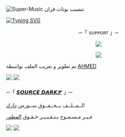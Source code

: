 ![Super-Music](https://telegra.ph/file/b3e5093cb07c6185cd3fc.jpg)
تنصيب بوتات قران

[![Typing SVG](https://readme-typing-svg.herokuapp.com/?lines=WELCOME+TO+SOURCE-DARK+AN+ADVANCE+BOT)](https://github.com/FM8Y/Super-Music)

<p align="center">
    ─「 sᴜᴩᴩᴏʀᴛ 」─
</p>

</h3>
<p align="center">
<a href="https://telegram.me/VIP_D2RK"><img src="https://img.shields.io/badge/-Support%20Group-blue.svg?style=for-the-badge&logo=Telegram"></a>
</p>
<p align="center">
<a href="https://telegram.me/D2_RK"><img src="https://img.shields.io/badge/-Support%20Channel-blue.svg?style=for-the-badge&logo=Telegram"></a>
</p>

تم تطوير و تعريب الملف بواسطة [AHMED](https://t.me/A7_M3)

<img src="https://user-images.githubusercontent.com/73097560/115834477-dbab4500-a447-11eb-908a-139a6edaec5c.gif"> <img src="https://user-images.githubusercontent.com/73097560/115834477-dbab4500-a447-11eb-908a-139a6edaec5c.gif">




─「 [𝙎𝙊𝙐𝙍𝘾𝙀 𝘿𝘼𝙍𝙆🝝](https://t.me/D2_RK) 」─ 


  الــمــلــف بــحــقــوق ســورس [دارك](https://t.me/D2_RK)

غـيـر مـسـمـوح بـتـغـيـيـر حـقـوق [المطور](https://t.me/A7_M3)


<img src="https://user-images.githubusercontent.com/73097560/115834477-dbab4500-a447-11eb-908a-139a6edaec5c.gif"> <img src="https://user-images.githubusercontent.com/73097560/115834477-dbab4500-a447-11eb-908a-139a6edaec5c.gif">


